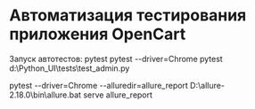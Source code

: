 # Автоматизация тестирования приложения OpenCart
Запуск автотестов:
pytest
pytest --driver=Chrome
pytest d:\Python_UI\tests\test_admin.py

pytest --driver=Chrome --alluredir=allure_report
D:\allure-2.18.0\bin\allure.bat serve allure_report



